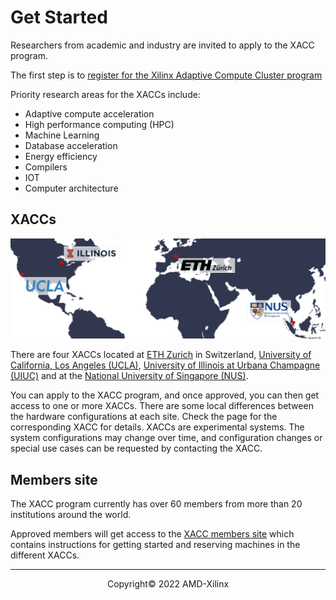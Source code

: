 # Get Started

Researchers from academic and industry are invited to apply to the XACC program. 

The first step is to [register for the Xilinx Adaptive Compute Cluster program](https://www.xilinx.com/member/xup_research_clusters.html)

Priority research areas for the XACCs include:

* Adaptive compute acceleration 
* High performance computing (HPC)
* Machine Learning
* Database acceleration
* Energy efficiency
* Compilers
* IOT
* Computer architecture

## XACCs

![](images/centers_map.png)

There are four XACCs located at [ETH Zurich](ethz.md) in Switzerland, [University of California, Los Angeles (UCLA)](ucla.md), [University of Illinois at Urbana Champagne (UIUC)](uiuc.md) and at the [National University of Singapore (NUS)](nus.md).

You can apply to the XACC program, and once approved, you can then get access to one or more XACCs. There are some local differences between the hardware configurations at each site. Check the page for the corresponding XACC for details. XACCs are experimental systems.  The system configurations may change over time, and configuration changes or special use cases can be requested by contacting the XACC. 

## Members site

The XACC program currently has over 60 members from more than 20 institutions around the world.

Approved members will get access to the [XACC members site](https://www.xilinx.com/member/xup_research_clusters.html) which contains instructions for getting started and reserving machines in the different XACCs.


---------------------------------------
<p align="center">Copyright&copy; 2022 AMD-Xilinx</p>